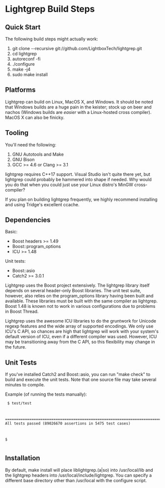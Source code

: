 Lightgrep Build Steps
========================

Quick Start
-----------
The following build steps might actually work:

1. git clone --recursive git://github.com/LightboxTech/lightgrep.git
2. cd lightgrep
3. autoreconf -fi
4. ./configure
5. make -j4
6. sudo make install


Platforms
---------
Lightgrep can build on Linux, MacOS X, and Windows. It should be noted that Windows builds are a huge pain in the keister; stock up on beer and nachos (Windows builds are _easier_ with a Linux-hosted cross compiler). MacOS X can also be finicky.


Tooling
-------
You'll need the following:

1. GNU Autotools and Make
2. GNU Bison
3. GCC >= 4.6 or Clang >= 3.1

lightgrep requires C++17 support. Visual Studio isn't quite there yet, but lightgrep could probably be hammered into shape if needed. Why would you do that when you could just use your Linux distro's MinGW cross-compiler?

If you plan on building lightgrep frequently, we highly recommend installing and using Tridge's excellent ccache.


Dependencies
------------
Basic:
 - Boost headers >= 1.49
 - Boost::program_options
 - ICU >= 1.48

Unit tests:
 - Boost::asio
 - Catch2 >= 3.0.1

Lightgrep uses the Boost project extensively. The lightgrep library itself depends on several header-only Boost libraries. The unit test suite, however, also relies on the program_options library having been built and available. These libraries must be built with the same compiler as lightgrep. Boost 1.48 is known not to work in various configurations due to problems in Boost Thread.

Lightgrep uses the awesome ICU libraries to do the gruntwork for Unicode regexp features and the wide array of supported encodings. We only use ICU's C API, so chances are high that lightgrep will work with your system's default version of ICU, even if a different compiler was used. However, ICU may be transitioning away from the C API, so this flexibility may change in the future.


Unit Tests
----------
If you've installed Catch2 and Boost::asio, you can run "make check" to build and execute the unit tests. Note that one source file may take several minutes to compile.

Example (of running the tests manually):

<code><pre>
$ test/test

===============================================================================
All tests passed (89026670 assertions in 5475 test cases)

$
</pre></code>


Installation
------------
By default, make install will place liblightgrep.(a|so) into /usr/local/lib and the lightgrep headers into /usr/local/include/lightgrep. You can specify a different base directory other than /usr/local with the configure script.
